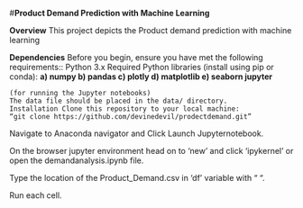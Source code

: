 #**Product Demand Prediction with Machine Learning**

**Overview** 
        This project depicts the Product demand prediction with machine learning 

**Dependencies** 
Before you begin,
ensure you have met the following requirements::
  Python 3.x 
  Required Python libraries (install using pip or conda):
    **a) numpy
      b) pandas 
      c) plotly 
      d) matplotlib
      e) seaborn jupyter** 
      
    (for running the Jupyter notebooks)
    The data file should be placed in the data/ directory.
    Installation Clone this repository to your local machine:
    “git clone https://github.com/devinedevil/prodectdemand.git”

Navigate to Anaconda navigator and Click Launch Jupyternotebook.

On the browser jupyter environment head on to ‘new’ and click ‘ipykernel’ or open the demandanalysis.ipynb file.

Type the location of the Product_Demand.csv in ‘df’ variable with “ “.

Run each cell.
